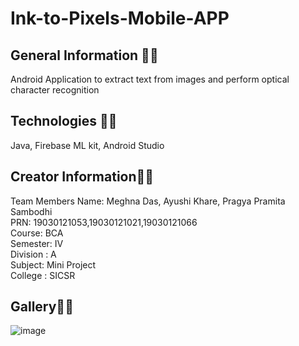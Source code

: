 # Ink-to-Pixels-Mobile-APP


## General Information 🤷‍♀️
Android Application to extract text from images and perform optical character recognition

## Technologies 👩‍💻
Java, Firebase ML kit, Android Studio

## Creator Information👩‍💻
Team Members Name: Meghna Das, Ayushi Khare, Pragya Pramita Sambodhi<br>
PRN: 19030121053,19030121021,19030121066 <br>
Course: BCA<br>
Semester: IV<br>
Division : A<br>
Subject: Mini Project<br>
College : SICSR

## Gallery🤷‍♀️
![image](https://user-images.githubusercontent.com/55181652/118771021-a277c080-b89f-11eb-8c00-cea3eadc0509.png)

